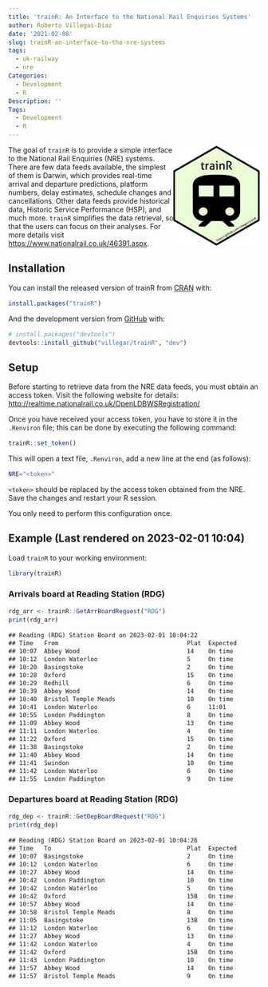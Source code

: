 ```yaml
---
title: 'trainR: An Interface to the National Rail Enquiries Systems'
author: Roberto Villegas-Diaz
date: '2021-02-08'
slug: trainR-an-interface-to-the-nre-systems
tags:
  - uk-railway
  - nre
Categories:
  - Development
  - R
Description: ''
Tags:
  - Development
  - R
---
```


<img src="https://raw.githubusercontent.com/villegar/trainR/main/inst/images/logo.png" alt="logo" align="right" height=200px/>

The goal of `trainR` is to provide a simple interface to the 
National Rail Enquiries (NRE) systems. There are few data feeds 
available, the simplest of them is Darwin, which provides real-time 
arrival and departure predictions, platform numbers, delay estimates, 
schedule changes and cancellations. Other data feeds provide historical 
data, Historic Service Performance (HSP), and much more. `trainR` 
simplifies the data retrieval, so that the users can focus on their 
analyses. For more details visit 
https://www.nationalrail.co.uk/46391.aspx.

## Installation

You can install the released version of trainR from [CRAN](https://CRAN.R-project.org) with:

``` r
install.packages("trainR")
```

And the development version from [GitHub](https://github.com/) with:

``` r
# install.packages("devtools")
devtools::install_github("villegar/trainR", "dev")
```

## Setup
Before starting to retrieve data from the NRE data feeds, you must obtain an access token. 
Visit the following website for details: http://realtime.nationalrail.co.uk/OpenLDBWSRegistration/

Once you have received your access token, you have to store it in the `.Renviron` file; this can be 
done by executing the following command:


```r
trainR::set_token()
```

This will open a text file, `.Renviron`, add a new line at the end (as follows):

```bash
NRE="<token>"
```

`<token>` should be replaced by the access token obtained from the NRE. Save the changes and restart 
your R session.

You only need to perform this configuration once.

## Example (Last rendered on 2023-02-01 10:04)

Load `trainR` to your working environment:

```r
library(trainR)
```

### Arrivals board at Reading Station (RDG)


```r
rdg_arr <- trainR::GetArrBoardRequest("RDG")
print(rdg_arr)
```

```
## Reading (RDG) Station Board on 2023-02-01 10:04:22
## Time   From                                    Plat  Expected
## 10:07  Abbey Wood                              14    On time
## 10:12  London Waterloo                         5     On time
## 10:20  Basingstoke                             2     On time
## 10:28  Oxford                                  15    On time
## 10:29  Redhill                                 6     On time
## 10:39  Abbey Wood                              14    On time
## 10:40  Bristol Temple Meads                    10    On time
## 10:41  London Waterloo                         6     11:01
## 10:55  London Paddington                       8     On time
## 11:09  Abbey Wood                              13    On time
## 11:11  London Waterloo                         4     On time
## 11:22  Oxford                                  15    On time
## 11:38  Basingstoke                             2     On time
## 11:40  Abbey Wood                              14    On time
## 11:41  Swindon                                 10    On time
## 11:42  London Waterloo                         6     On time
## 11:55  London Paddington                       9     On time
```

### Departures board at Reading Station (RDG)


```r
rdg_dep <- trainR::GetDepBoardRequest("RDG")
print(rdg_dep)
```

```
## Reading (RDG) Station Board on 2023-02-01 10:04:26
## Time   To                                      Plat  Expected
## 10:07  Basingstoke                             2     On time
## 10:12  London Waterloo                         6     On time
## 10:27  Abbey Wood                              14    On time
## 10:42  London Paddington                       10    On time
## 10:42  London Waterloo                         5     On time
## 10:42  Oxford                                  15B   On time
## 10:57  Abbey Wood                              14    On time
## 10:58  Bristol Temple Meads                    8     On time
## 11:05  Basingstoke                             13B   On time
## 11:12  London Waterloo                         6     On time
## 11:27  Abbey Wood                              13    On time
## 11:42  London Waterloo                         4     On time
## 11:42  Oxford                                  15B   On time
## 11:43  London Paddington                       10    On time
## 11:57  Abbey Wood                              14    On time
## 11:57  Bristol Temple Meads                    9     On time
```

